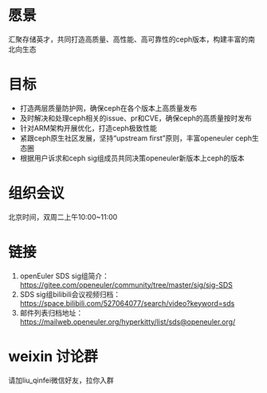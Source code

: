# 愿景

汇聚存储英才，共同打造高质量、高性能、高可靠性的ceph版本，构建丰富的南北向生态

# 目标

- 打造两层质量防护网，确保ceph在各个版本上高质量发布
- 及时解决和处理ceph相关的issue、pr和CVE，确保ceph的高质量按时发布
- 针对ARM架构开展优化，打造ceph极致性能
- 紧跟ceph原生社区发展，坚持“upstream first”原则，丰富openeuler ceph生态圈
- 根据用户诉求和ceph sig组成员共同决策openeuler新版本上ceph的版本

# 组织会议

北京时间，双周二上午10:00~11:00

# 链接
1. openEuler SDS sig组简介：https://gitee.com/openeuler/community/tree/master/sig/sig-SDS
2. SDS sig组bilibili会议视频归档：https://space.bilibili.com/527064077/search/video?keyword=sds
3. 邮件列表归档地址：https://mailweb.openeuler.org/hyperkitty/list/sds@openeuler.org/

# weixin 讨论群
请加liu_qinfei微信好友，拉你入群
